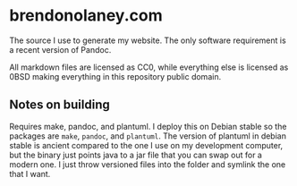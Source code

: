 # brendonolaney.com

The source I use to generate my website. The only software requirement is a
recent version of Pandoc.

All markdown files are licensed as CC0, while everything else is licensed as
0BSD making everything in this repository public domain.

## Notes on building

Requires make, pandoc, and plantuml. I deploy this on Debian stable so the
packages are `make`, `pandoc`, and `plantuml`. The version of plantuml in
debian stable is ancient compared to the one I use on my development computer,
but the binary just points java to a jar file that you can swap out for a
modern one. I just throw versioned files into the folder and symlink the one
that I want.
